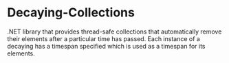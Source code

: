 # Decaying-Collections
.NET library that provides thread-safe collections that automatically remove their elements after a particular time has passed. Each instance of a decaying has a timespan specified which is used as a timespan for its elements.
